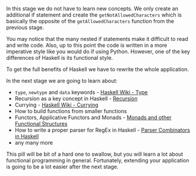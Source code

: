 In this stage we do not have to learn new concepts.
We only create an additional if statement and create the `getNotAllowedCharacters` which is basically the opposite of the `getAllowedCharacters` function from the previous stage.

You may notice that the many nested if statements make it difficult to read and write code.
Also, up to this point the code is written in a more imperative style like you would do if using Python.
However, one of the key differences of Haskell is its functional style.

To get the full benefits of Haskell we have to rewrite the whole application.

In the next stage we are going to learn about:
- `type`, `newtype` and `data` keywords - [Haskell Wiki - Type](https://wiki.haskell.org/Type)
- Recursion as a key concept in Haskell - [Recursion](http://learnyouahaskell.com/recursion)
- Currying - [Haskell Wiki - Currying](https://wiki.haskell.org/Currying)
- How to build functions from smaller functions
- Functors, Applicative Functors and Monads - [Monads and other Functional Structures](https://mmhaskell.com/monads)
- How to write a proper parser for RegEx in Haskell - [Parser Combinators in Haskell](https://serokell.io/blog/parser-combinators-in-haskell)
- any many more

This pill will be bit of a hard one to swallow, but you will learn a lot about functional programming in general.
Fortunately, extending your application is going to be a lot easier after the next stage.
